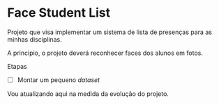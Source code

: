 # Face Student List

Projeto que visa implementar um sistema de lista de presenças para as minhas disciplinas. 

A principio, o projeto deverá reconhecer faces dos alunos em fotos.

Etapas
-[ ] Montar um pequeno _dataset_

Vou atualizando aqui na medida da evolução do projeto.